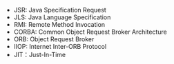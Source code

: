 + JSR: Java Specification Request
+ JLS: Java Language Specification
+ RMI: Remote Method Invocation
+ CORBA: Common Object Request Broker Architecture
+ ORB: Object Request Broker
+ IIOP: Internet Inter-ORB Protocol
+ JIT：Just-In-Time